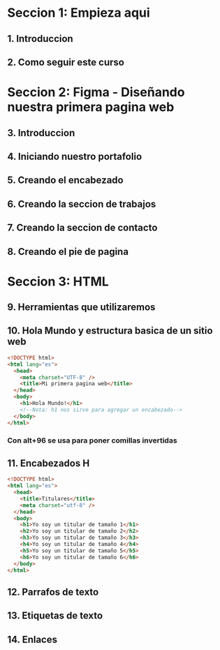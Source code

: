 # Seccion 1: Empieza aqui
## 1. Introduccion
## 2. Como seguir este curso

# Seccion 2: Figma - Diseñando nuestra primera pagina web
## 3. Introduccion
## 4. Iniciando nuestro portafolio
## 5. Creando el encabezado
## 6. Creando la seccion de trabajos
## 7. Creando la seccion de contacto
## 8. Creando el pie de pagina

# Seccion 3: HTML
## 9. Herramientas que utilizaremos
## 10. Hola Mundo y estructura basica de un sitio web
```html
<!DOCTYPE html>
<html lang="es">
  <head>
    <meta charset="UTF-8" />
    <title>Mi primera pagina web</title>
  </head>
  <body>
    <h1>Hola Mundo!</h1>
    <!--Nota: h1 nos sirve para agregar un encabezado-->
  </body>
</html>
```
### Con alt+96 se usa para poner comillas invertidas

## 11. Encabezados H
```html
<!DOCTYPE html>
<html lang="es">
  <head>
    <title>Titulares</title>
    <meta charset="utf-8" />
  </head>
  <body>
    <h1>Yo soy un titular de tamaño 1</h1>
    <h2>Yo soy un titular de tamaño 2</h2>
    <h3>Yo soy un titular de tamaño 3</h3>
    <h4>Yo soy un titular de tamaño 4</h4>
    <h5>Yo soy un titular de tamaño 5</h5>
    <h6>Yo soy un titular de tamaño 6</h6>
  </body>
</html>
```

## 12. Parrafos de texto
## 13. Etiquetas de texto
## 14. Enlaces